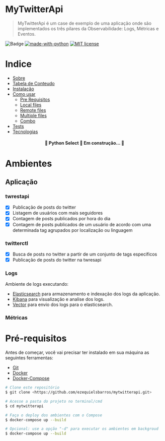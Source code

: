 
# MyTwitterApi

> MyTwitterApi é um case de exemplo de uma aplicação onde são implementados os três pilares da Observabilidade: Logs, Métricas e Eventos.

![Badge](https://img.shields.io/badge/MyTwitterApi-%23CB563E?style=for-the-badge&logo=twitter) [![made-with-python](https://img.shields.io/badge/Made%20with-Python-1f425f.svg)](https://www.python.org/) [![MIT license](https://img.shields.io/badge/License-MIT-blue.svg)](https://lbesson.mit-license.org/)

Indice
=================
<!--ts-->
   * [Sobre](#Sobre)
   * [Tabela de Conteudo](#tabela-de-conteudo)
   * [Instalação](#instalacao)
   * [Como usar](#como-usar)
      * [Pre Requisitos](#pre-requisitos)
      * [Local files](#local-files)
      * [Remote files](#remote-files)
      * [Multiple files](#multiple-files)
      * [Combo](#combo)
   * [Tests](#testes)
   * [Tecnologias](#tecnologias)
<!--te-->


<h4 align="center"> 
	🚧  Python Select 🚀 Em construção...  🚧
</h4>

# Ambientes

## Aplicação

### twrestapi

- [x] Publicação de posts do twitter
- [x] Listagem de usuários com mais seguidores
- [x] Contagem de posts publicados por hora do dia
- [x] Contagem de posts publicados de um usuário de acordo com uma determinada tag agrupados por localização ou linguagem

### twitterctl

- [x] Busca de posts no twitter a partir de um conjunto de tags especificos
- [x] Publicação de posts do twitter na twresapi

### Logs

Ambiente de logs executando:

* [Elasticsearch](https://www.elastic.co/pt/elasticsearch/) para armazenamento e indexação dos logs da aplicação.
* [Kibana](https://www.elastic.co/pt/kibana) para visualização e analise dos logs.
* [Vector](https://vector.dev/docs/about/what-is-vector/) para envio dos logs para o elasticsearch.


### Métricas

# Pré-requisitos

Antes de começar, você vai precisar ter instalado em sua máquina as seguintes ferramentas:

* [Git](https://git-scm.com)
* [Docker](https://docs.docker.com/engine/install/ubuntu/)
* [Docker-Compose](https://docs.docker.com/compose/install/)



```bash
# Clone este repositório
$ git clone <https://github.com/ezequielsbarros/mytwitterapi.git>

# Acesse a pasta do projeto no terminal/cmd
$ cd mytwitterapi

# Faça o deploy dos ambientes com o Compose
$ docker-compose up --build

# Opcional: use a opção "-d" para executar os ambientes em backgroud
$ docker-compose up --build

```